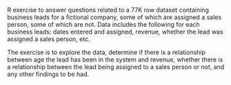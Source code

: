 R exercise to answer questions related to a 77K row dataset containing business leads for a fictional company, some of which are assigned a sales person, some of which are not. Data includes the following for each business leads: dates entered and assigned, revenue, whether the lead was assigned a sales person, etc.

The exercise is to explore the data, determine if there is a relationship between age the lead has been in the system and revenue, whether there is a relationship between the lead being assigned to a sales person or not, and any other findings to be had.

